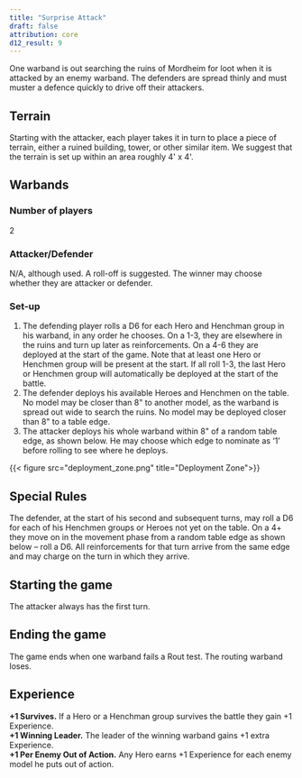 ```yaml
---
title: "Surprise Attack"
draft: false
attribution: core
d12_result: 9
---
```

One warband is out searching the ruins of Mordheim for loot when it is attacked by an enemy warband. The defenders are spread thinly and must muster a defence quickly to drive off their attackers.
## Terrain
Starting with the attacker, each player takes it in turn to place a piece of terrain, either a ruined building, tower, or other similar item. We suggest that the terrain is set up within an area roughly 4' x 4'.
## Warbands
### Number of players
2
### Attacker/Defender
N/A, although used. A roll-off is suggested. The winner may choose whether they are attacker or defender.
### Set-up
1. The defending player rolls a D6 for each Hero and Henchman group in his warband, in any order he chooses. On a 1-3, they are elsewhere in the ruins and turn up later as reinforcements. On a 4-6 they are deployed at the start of the game. Note that at least one Hero or Henchmen group will be present at the start. If all roll 1-3, the last Hero or Henchmen group will automatically be deployed at the start of the battle.
2. The defender deploys his available Heroes and Henchmen on the table. No model may be closer than 8" to another model, as the warband is spread out wide to search the ruins. No model may be deployed closer than 8" to a table edge.
3. The attacker deploys his whole warband within 8" of a random table edge, as shown below. He may choose which edge to nominate as ‘1’ before rolling to see where he deploys.

{{< figure src="deployment_zone.png" title="Deployment Zone">}}

## Special Rules
The defender, at the start of his second and subsequent turns, may roll a D6 for each of his Henchmen groups or Heroes not yet on the table. On a 4+ they move on in the movement phase from a random table edge as shown below – roll a D6. All reinforcements for that turn arrive from the same edge and may charge on the turn in which they arrive.
## Starting the game
The attacker always has the first turn.
## Ending the game
The game ends when one warband fails a Rout test. The routing warband loses.
## Experience
__+1 Survives.__ If a Hero or a Henchman group survives the battle they gain +1 Experience.  
__+1 Winning Leader.__ The leader of the winning warband gains +1 extra Experience.  
__+1 Per Enemy Out of Action.__ Any Hero earns +1 Experience for each enemy model he puts out of action.
